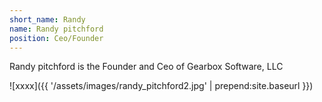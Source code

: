 ```yaml
---
short_name: Randy
name: Randy pitchford
position: Ceo/Founder
---
```

Randy pitchford is the Founder and Ceo of Gearbox Software, LLC

![xxxx]({{  '/assets/images/randy_pitchford2.jpg' |  prepend:site.baseurl }})